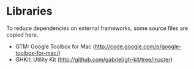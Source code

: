 # Libraries

To reduce dependencies on external frameworks, some source files are copied here.

- GTM: Google Toolbox for Mac (http://code.google.com/p/google-toolbox-for-mac/)
- GHKit: Utility Kit (http://github.com/gabriel/gh-kit/tree/master) 
